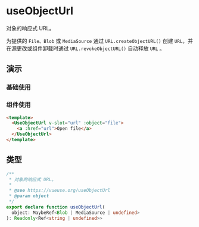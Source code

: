 
# useObjectUrl

对象的响应式 URL。

为提供的 `File、Blob` 或 `MediaSource` 通过 `URL.createObjectURL()` 创建 `URL`，并在源更改或组件卸载时通过 `URL.revokeObjectURL()` 自动释放 `URL` 。


## 演示

### 基础使用

<demo src="./demo.vue" title="useObjectUrl" desc="对象的响应式 URL"></demo>


### 组件使用

```html
<template>
  <UseObjectUrl v-slot="url" :object="file">
    <a :href="url">Open file</a>
  </UseObjectUrl>
</template>
```

## 类型

```ts
/**
 * 对象的响应式 URL。
 *
 * @see https://vueuse.org/useObjectUrl
 * @param object
 */
export declare function useObjectUrl(
  object: MaybeRef<Blob | MediaSource | undefined>
): Readonly<Ref<string | undefined>>
```
